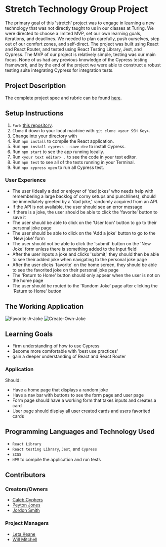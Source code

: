 # Stretch Technology Group Project
The primary goal of this 'stretch' project was to engage in learning a new technology that was not directly taught to us in our classes at Turing. We were directed to choose a limited MVP, set our own learning goals, iterations, and deadlines. We needed to plan carefully, push ourselves, step out of our comfort zones, and self-direct. The project was built using React and React Router, and tested using React Testing Library, Jest, and Cypress.
The MVP of our project is relatively simple, testing was our main focus. None of us had any previous knowledge of the Cypress testing framework, and by the end of the project we were able to construct a robust testing suite integrating Cypress for integration tests.


## Project Description
The complete project spec and rubric can be found [here](https://frontend.turing.io/projects/module-3/stretch.html).

## Setup Instructions
  1. `Fork` [this repository](https://github.com/peytonjo/Dad-Jokes).
  1. `Clone` it down to your local machine with `git clone <your SSH Key>`.
  1. Change into your directory with 
  1. Run `npm install` to compile the React application.
  1. Run `npm install cypress --save-dev` to install Cypress.
  1. Run `npm start` to see the app running locally.
  1. Run `<your text editor> .` to see the code in your text editor.
  1. Run `npm test` to see all of the tests running in your Terminal.
  1. Run `npx cypress open` to run all Cypress test.

### User Experience
 * The user (Ideally a dad or enjoyer of 'dad jokes' who needs help with remembering a large backlog of corny setups and punchlines), should be immediately greeted by a 'dad joke,' randomly acquired from an API.
* If the API is not available, the user should see an error message
* If there is a joke, the user should be able to click the 'favorite' button to save it
* The user should be able to click on the 'User Icon' button to go to their personal joke page
* The user should be able to click on the 'Add a joke' button to go to the 'New joke' form
* The user should not be able to click the 'submit' button on the 'New Joke' form unless there is something added to the Input field
* After the user inputs a joke and clicks 'submit,' they should then be able to see their added joke when navigating to the personal joke page
* After the user clicks 'favorite' on the home screen, they should be able to see the favorited joke on their personal joke page
* The 'Return to Home' button should only appear when the user is not on the home page
* The user should be routed to the 'Random Joke' page after clicking the 'Return to Home' button

  
## The Working Application

![Favorite-A-Joke](https://user-images.githubusercontent.com/67242223/104353311-fe32d700-54c4-11eb-8fe1-efbcc9eb4132.gif)
![Create-Own-Joke](https://user-images.githubusercontent.com/67242223/104353326-00953100-54c5-11eb-80f0-2f2011fa0630.gif)

## Learning Goals
* Firm understanding of how to use Cypress 
* Become more comfortable with 'best use practices'
* gain a deeper understanding of React and React Router 

### Application
Should:
* Have a home page that displays a random joke
* Have a nav bar with buttons to see the form page and user page
* Form page should have a working form that takes inputs and creates a card
* User page should display all user created cards and users favorited cards

  
## Programming Languages and Technology Used
* `React Library` 
* `React testing Library`, `Jest`, and `Cypress`
* `SCSS`
* `NPM` to compile the application and run tests

## Contributors
### Creators/Owners
* [Caleb Cyphers](https://github.com/calebcyphers)
* [Peyton Jones](https://github.com/peytonjo)
* [Jordon Smith](https://github.com/jdxsmith)
### Project Managers
* [Leta Keane](https://github.com/letakeane)
* [Will Mitchell](https://github.com/wvmitchell)
